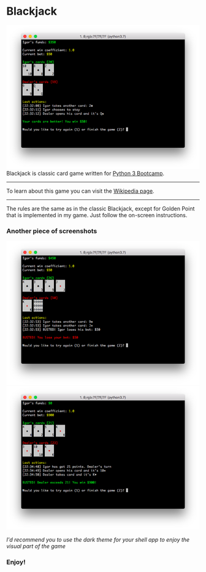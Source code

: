 # Blackjack
![Blackjack #1](/images/1.png)
Blackjack is classic card game written for [Python 3 Bootcamp](https://www.udemy.com/complete-python-bootcamp/).
***
To learn about this game you can visit the [Wikipedia page](https://en.wikipedia.org/wiki/Blackjack).
***
The rules are the same as in the classic Blackjack, except for Golden Point that is implemented in my game.
Just follow the on-screen instructions.

### Another piece of screenshots
![Blackjack #2](/images/2.png)
![Blackjack #3](/images/3.png)

*I'd recommend you to use the dark theme for your shell app to enjoy the visual part of the game*

### Enjoy!
